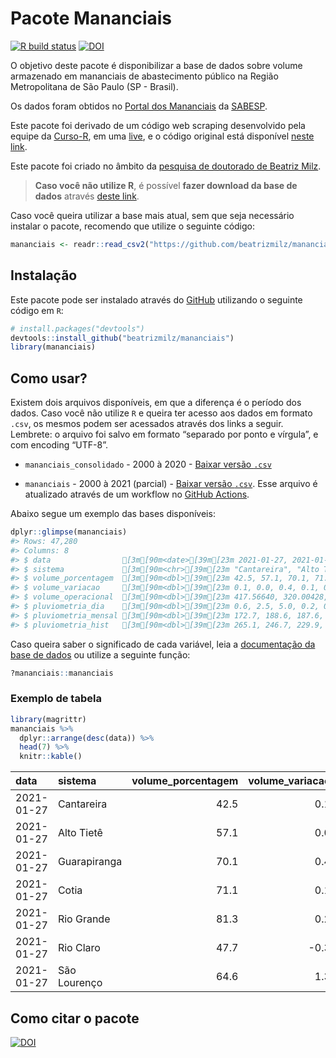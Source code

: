 
<!-- README.md is generated from README.Rmd. Please edit that file -->

# Pacote Mananciais

<!-- badges: start -->

[![R build
status](https://github.com/beatrizmilz/mananciais/workflows/R-CMD-check/badge.svg)](https://github.com/beatrizmilz/mananciais/actions)
[![DOI](https://zenodo.org/badge/DOI/10.5281/zenodo.4319745.svg)](https://doi.org/10.5281/zenodo.4319745)
<!-- badges: end -->

O objetivo deste pacote é disponibilizar a base de dados sobre volume
armazenado em mananciais de abastecimento público na Região
Metropolitana de São Paulo (SP - Brasil).

Os dados foram obtidos no [Portal dos
Mananciais](http://mananciais.sabesp.com.br/Situacao) da
[SABESP](http://site.sabesp.com.br/site/Default.aspx).

Este pacote foi derivado de um código web scraping desenvolvido pela
equipe da [Curso-R](https://www.curso-r.com/), em uma
[live](https://youtu.be/jvZIxrMmOcQ), e o código original está
disponível [neste
link](https://github.com/curso-r/lives/blob/master/drafts/20200730_scraper_sabesp.R).

Este pacote foi criado no âmbito da [pesquisa de doutorado de Beatriz
Milz](https://beatrizmilz.github.io/tese/).

> **Caso você não utilize R**, é possível **fazer download da base de
> dados** através [deste
> link](https://github.com/beatrizmilz/mananciais/raw/master/inst/extdata/mananciais.csv).

Caso você queira utilizar a base mais atual, sem que seja necessário
instalar o pacote, recomendo que utilize o seguinte código:

``` r
mananciais <- readr::read_csv2("https://github.com/beatrizmilz/mananciais/raw/master/inst/extdata/mananciais.csv")
```

## Instalação

Este pacote pode ser instalado através do [GitHub](https://github.com/)
utilizando o seguinte código em `R`:

``` r
# install.packages("devtools")
devtools::install_github("beatrizmilz/mananciais")
library(mananciais)
```

## Como usar?

Existem dois arquivos disponíveis, em que a diferença é o período dos
dados. Caso você não utilize `R` e queira ter acesso aos dados em
formato `.csv`, os mesmos podem ser acessados através dos links a
seguir. Lembrete: o arquivo foi salvo em formato “separado por ponto e
vírgula”, e com encoding “UTF-8”.

  - `mananciais_consolidado` - 2000 à 2020 - [Baixar versão
    `.csv`](https://github.com/beatrizmilz/mananciais/raw/master/inst/extdata/mananciais_consolidado.csv)

  - `mananciais` - 2000 à 2021 (parcial) - [Baixar versão
    `.csv`](https://github.com/beatrizmilz/mananciais/raw/master/inst/extdata/mananciais.csv).
    Esse arquivo é atualizado através de um workflow no [GitHub
    Actions](https://github.com/beatrizmilz/mananciais/actions).

Abaixo segue um exemplo das bases disponíveis:

``` r
dplyr::glimpse(mananciais)
#> Rows: 47,280
#> Columns: 8
#> $ data                [3m[90m<date>[39m[23m 2021-01-27, 2021-01-27, 2021-01-27, 2021-01-27, …
#> $ sistema             [3m[90m<chr>[39m[23m "Cantareira", "Alto Tietê", "Guarapiranga", "Coti…
#> $ volume_porcentagem  [3m[90m<dbl>[39m[23m 42.5, 57.1, 70.1, 71.1, 81.3, 47.7, 64.6, 42.4, 5…
#> $ volume_variacao     [3m[90m<dbl>[39m[23m 0.1, 0.0, 0.4, 0.1, 0.2, -0.3, 1.3, 0.0, 0.1, 1.0…
#> $ volume_operacional  [3m[90m<dbl>[39m[23m 417.56640, 320.00428, 120.08347, 11.73585, 91.188…
#> $ pluviometria_dia    [3m[90m<dbl>[39m[23m 0.6, 2.5, 5.0, 0.2, 0.0, 0.2, 9.8, 4.0, 24.0, 28.…
#> $ pluviometria_mensal [3m[90m<dbl>[39m[23m 172.7, 188.6, 187.6, 150.8, 134.4, 179.6, 157.6, …
#> $ pluviometria_hist   [3m[90m<dbl>[39m[23m 265.1, 246.7, 229.9, 222.4, 249.2, 296.9, 273.1, …
```

Caso queira saber o significado de cada variável, leia a [documentação
da base de
dados](https://beatrizmilz.github.io/mananciais/reference/mananciais.html)
ou utilize a seguinte função:

``` r
?mananciais::mananciais
```

### Exemplo de tabela

``` r
library(magrittr)
mananciais %>% 
  dplyr::arrange(desc(data)) %>% 
  head(7) %>%
  knitr::kable()
```

| data       | sistema      | volume\_porcentagem | volume\_variacao | volume\_operacional | pluviometria\_dia | pluviometria\_mensal | pluviometria\_hist |
| :--------- | :----------- | ------------------: | ---------------: | ------------------: | ----------------: | -------------------: | -----------------: |
| 2021-01-27 | Cantareira   |                42.5 |              0.1 |           417.56640 |               0.6 |                172.7 |              265.1 |
| 2021-01-27 | Alto Tietê   |                57.1 |              0.0 |           320.00428 |               2.5 |                188.6 |              246.7 |
| 2021-01-27 | Guarapiranga |                70.1 |              0.4 |           120.08347 |               5.0 |                187.6 |              229.9 |
| 2021-01-27 | Cotia        |                71.1 |              0.1 |            11.73585 |               0.2 |                150.8 |              222.4 |
| 2021-01-27 | Rio Grande   |                81.3 |              0.2 |            91.18804 |               0.0 |                134.4 |              249.2 |
| 2021-01-27 | Rio Claro    |                47.7 |            \-0.3 |             6.52518 |               0.2 |                179.6 |              296.9 |
| 2021-01-27 | São Lourenço |                64.6 |              1.3 |            57.35348 |               9.8 |                157.6 |              273.1 |

## Como citar o pacote

[![DOI](https://zenodo.org/badge/DOI/10.5281/zenodo.4319745.svg)](https://doi.org/10.5281/zenodo.4319745)
